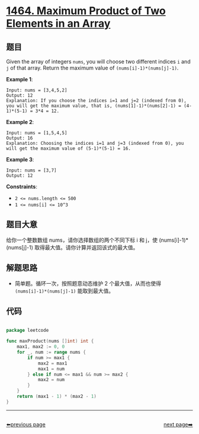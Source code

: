 # [1464. Maximum Product of Two Elements in an Array](https://leetcode.com/problems/maximum-product-of-two-elements-in-an-array/)


## 题目

Given the array of integers `nums`, you will choose two different indices `i` and `j` of that array. Return the maximum value of `(nums[i]-1)*(nums[j]-1)`.

**Example 1**:

```
Input: nums = [3,4,5,2]
Output: 12 
Explanation: If you choose the indices i=1 and j=2 (indexed from 0), you will get the maximum value, that is, (nums[1]-1)*(nums[2]-1) = (4-1)*(5-1) = 3*4 = 12. 

```

**Example 2**:

```
Input: nums = [1,5,4,5]
Output: 16
Explanation: Choosing the indices i=1 and j=3 (indexed from 0), you will get the maximum value of (5-1)*(5-1) = 16.

```

**Example 3**:

```
Input: nums = [3,7]
Output: 12

```

**Constraints**:

- `2 <= nums.length <= 500`
- `1 <= nums[i] <= 10^3`

## 题目大意

给你一个整数数组 nums，请你选择数组的两个不同下标 i 和 j，使 (nums[i]-1)*(nums[j]-1) 取得最大值。请你计算并返回该式的最大值。

## 解题思路

- 简单题。循环一次，按照题意动态维护 2 个最大值，从而也使得 `(nums[i]-1)*(nums[j]-1)` 能取到最大值。

## 代码

```go

package leetcode

func maxProduct(nums []int) int {
	max1, max2 := 0, 0
	for _, num := range nums {
		if num >= max1 {
			max2 = max1
			max1 = num
		} else if num <= max1 && num >= max2 {
			max2 = num
		}
	}
	return (max1 - 1) * (max2 - 1)
}

```



----------------------------------------------
<div style="display: flex;justify-content: space-between;align-items: center;">
<p><a href="https://books.halfrost.com/leetcode/ChapterFour/1400~1499/1463.Cherry-Pickup-II/">⬅️previous page</a></p>
<p><a href="https://books.halfrost.com/leetcode/ChapterFour/1400~1499/1465.Maximum-Area-of-a-Piece-of-Cake-After-Horizontal-and-Vertical-Cuts/">next page➡️</a></p>
</div>
